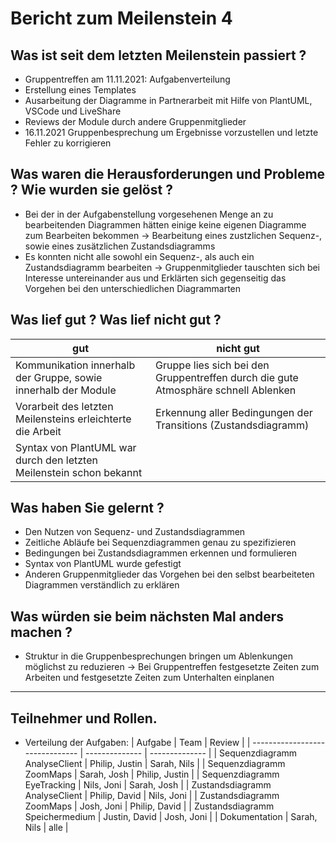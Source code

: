 # Bericht zum Meilenstein 4

## Was ist seit dem letzten Meilenstein passiert ?
- Gruppentreffen am 11.11.2021: Aufgabenverteilung
- Erstellung eines Templates
- Ausarbeitung der Diagramme in Partnerarbeit mit Hilfe von PlantUML, VSCode und LiveShare
- Reviews der Module durch andere Gruppenmitglieder
- 16.11.2021 Gruppenbesprechung um Ergebnisse vorzustellen und letzte Fehler zu korrigieren


## Was waren die Herausforderungen und Probleme ? Wie wurden sie gelöst ?
- Bei der in der Aufgabenstellung vorgesehenen Menge an zu bearbeitenden Diagrammen hätten einige keine eigenen Diagramme zum Bearbeiten bekommen -> Bearbeitung eines zustzlichen Sequenz-, sowie eines zusätzlichen Zustandsdiagramms
- Es konnten nicht alle sowohl ein Sequenz-, als auch ein Zustandsdiagramm bearbeiten -> Gruppenmitglieder tauschten sich bei Interesse untereinander aus und Erklärten sich gegenseitig das Vorgehen bei den unterschiedlichen Diagrammarten


## Was lief gut ? Was lief nicht gut ?
| gut | nicht gut |
| --- | --------- |
|Kommunikation innerhalb der Gruppe, sowie innerhalb der Module|Gruppe lies sich bei den Gruppentreffen durch die gute Atmosphäre schnell Ablenken |
|Vorarbeit des letzten Meilensteins erleichterte die Arbeit     |Erkennung aller Bedingungen der Transitions (Zustandsdiagramm)           |
|Syntax von PlantUML war durch den letzten Meilenstein schon bekannt     |           |


## Was haben Sie gelernt ?
- Den Nutzen von Sequenz- und Zustandsdiagrammen
- Zeitliche Abläufe bei Sequenzdiagrammen genau zu spezifizieren
- Bedingungen bei Zustandsdiagrammen erkennen und formulieren
- Syntax von PlantUML wurde gefestigt
- Anderen Gruppenmitglieder das Vorgehen bei den selbst bearbeiteten Diagrammen verständlich zu erklären


## Was würden sie beim nächsten Mal anders machen ?
- Struktur in die Gruppenbesprechungen bringen um Ablenkungen möglichst zu reduzieren -> Bei Gruppentreffen festgesetzte Zeiten zum Arbeiten und festgesetzte Zeiten zum Unterhalten einplanen 


---
## Teilnehmer und Rollen.

- Verteilung der Aufgaben:
    | Aufgabe                         | Team           | Review         |
    | ------------------------------- | -------------- | -------------- |
    | Sequenzdiagramm AnalyseClient   | Philip, Justin | Sarah, Nils    |
    | Sequenzdiagramm ZoomMaps        | Sarah, Josh    | Philip, Justin |
    | Sequenzdiagramm EyeTracking     | Nils, Joni     | Sarah, Josh    |
    | Zustandsdiagramm AnalyseClient  | Philip, David  | Nils, Joni     |
    | Zustandsdiagramm ZoomMaps       | Josh,  Joni    | Philip, David  |
    | Zustandsdiagramm Speichermedium | Justin, David  | Josh, Joni     |
    | Dokumentation                   | Sarah, Nils    | alle           |
